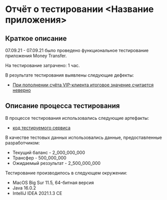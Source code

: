 # Отчёт о тестировании <Название приложения>

## Краткое описание

07.09.21 - 07.09.21 было проведено функциональное тестирование приложения Money Transfer.

На тестирование затрачено: 1 час.

В результате тестирования выявлены следующие дефекты:
* [При пополнении счёта VIP-клиента итоговое значение считается неверно](https://github.com/anvartdinovtimurlinux/MoneyTransfer/issues/1)


## Описание процесса тестирования

В процессе тестирования использовались следующие артефакты:
* [код тестируемого сервиса](https://github.com/anvartdinovtimurlinux/MoneyTransfer/blob/main/src/com/anvartdinov/Main.java)

В качестве тестовых данных использовались данные, предоставленные разработчиком:
* Текущий баланс - 2_000_000_000
* Трансфер - 500_000_000
* Ожидаемый реззультат - 2_500_000_000

Тестирование производилось в следующем окружении:
* MacOS Big Sur 11.5, 64-битная версия
* Java 16.0.2
* IntelliJ IDEA 2021.1.3 CE
